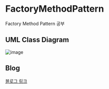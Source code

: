 # FactoryMethodPattern
Factory Method Pattern 공부


## UML Class Diagram
![image](https://user-images.githubusercontent.com/48484252/156918390-3167852a-fdd2-4b7e-9fcb-c5a6a9dc7cec.png)


## Blog
[블로그 링크](https://ant-programmer.tistory.com/82)
